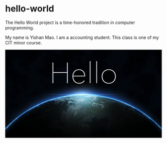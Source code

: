 # hello-world
The Hello World project is a time-honored tradition in computer programming.

My name is Yishan Mao. I am a accounting student. This class is one of my CIT minor course.

![image](images/Hello-World.png)
